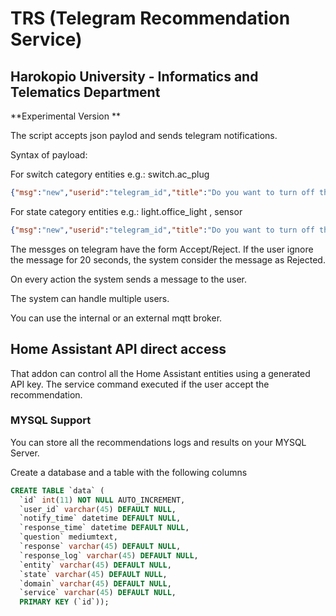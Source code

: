 # TRS (Telegram Recommendation Service)

## Harokopio University - Informatics and Telematics Department

**Experimental Version **

The script accepts json paylod and sends telegram notifications.

Syntax of payload:

For switch category entities e.g.: switch.ac_plug

```json
{"msg":"new","userid":"telegram_id","title":"Do you want to turn off the the AC plug?","entity_id":"switch.ac_plug","domain":"switch","service":"turn_off","state":""}
```
For state category entities e.g.: light.office_light , sensor

```json
{"msg":"new","userid":"telegram_id","title":"Do you want to turn off the Office light?","entity_id":"light.office_light","domain":"state","service":"","state":"off"}
```

The messges on telegram have the form Accept/Reject. If the user ignore the message for 20 seconds, the system consider the message as Rejected.

On every action the system sends a message to the user.

The system can handle multiple users.

You can use the internal or an external mqtt broker.

## Home Assistant API direct access

That addon can control all the Home Assistant entities using a generated API key. The service command executed if the user accept the recommendation.

### MYSQL Support
You can store all the recommendations logs and results on your MYSQL Server.

Create a database and a table with the following columns

```sql
CREATE TABLE `data` (
  `id` int(11) NOT NULL AUTO_INCREMENT,
  `user_id` varchar(45) DEFAULT NULL,
  `notify_time` datetime DEFAULT NULL,
  `response_time` datetime DEFAULT NULL,
  `question` mediumtext,
  `response` varchar(45) DEFAULT NULL,
  `response_log` varchar(45) DEFAULT NULL,
  `entity` varchar(45) DEFAULT NULL,
  `state` varchar(45) DEFAULT NULL,
  `domain` varchar(45) DEFAULT NULL,
  `service` varchar(45) DEFAULT NULL,
  PRIMARY KEY (`id`));
```


